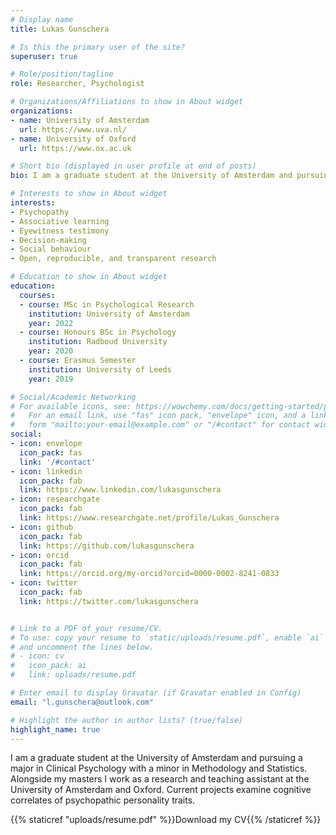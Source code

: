 ```yaml
---
# Display name
title: Lukas Gunschera

# Is this the primary user of the site?
superuser: true

# Role/position/tagline
role: Researcher, Psychologist

# Organizations/Affiliations to show in About widget
organizations:
- name: University of Amsterdam
  url: https://www.uva.nl/
- name: University of Oxford
  url: https://www.ox.ac.uk

# Short bio (displayed in user profile at end of posts)
bio: I am a graduate student at the University of Amsterdam and pursuing a major in Clinical Psychology with a minor in Methodology and Statistics. Alongside my masters I work as a research and teaching assistant at the University of Amsterdam and Oxford. Current projects examine cognitive correlates of psychopathic personality traits.

# Interests to show in About widget
interests:
- Psychopathy
- Associative learning
- Eyewitness testimony
- Decision-making
- Social behaviour
- Open, reproducible, and transparent research

# Education to show in About widget
education:
  courses:
  - course: MSc in Psychological Research
    institution: University of Amsterdam
    year: 2022
  - course: Honours BSc in Psychology
    institution: Radboud University
    year: 2020
  - course: Erasmus Semester
    institution: University of Leeds
    year: 2019

# Social/Academic Networking
# For available icons, see: https://wowchemy.com/docs/getting-started/page-builder/#icons
#   For an email link, use "fas" icon pack, "envelope" icon, and a link in the
#   form "mailto:your-email@example.com" or "/#contact" for contact widget.
social:
- icon: envelope
  icon_pack: fas
  link: '/#contact'
- icon: linkedin
  icon_pack: fab
  link: https://www.linkedin.com/lukasgunschera
- icon: researchgate
  icon_pack: fab
  link: https://www.researchgate.net/profile/Lukas_Gunschera
- icon: github
  icon_pack: fab
  link: https://github.com/lukasgunschera
- icon: orcid
  icon_pack: fab
  link: https://orcid.org/my-orcid?orcid=0000-0002-8241-0833
- icon: twitter
  icon_pack: fab
  link: https://twitter.com/lukasgunschera


# Link to a PDF of your resume/CV.
# To use: copy your resume to `static/uploads/resume.pdf`, enable `ai` icons in `params.toml`, 
# and uncomment the lines below.
# - icon: cv
#   icon_pack: ai
#   link: uploads/resume.pdf

# Enter email to display Gravatar (if Gravatar enabled in Config)
email: "l.gunschera@outlook.com"

# Highlight the author in author lists? (true/false)
highlight_name: true
---
```


I am a graduate student at the University of Amsterdam and pursuing a major in Clinical Psychology with a minor in Methodology and Statistics. Alongside my masters I work as a research and teaching assistant at the University of Amsterdam and Oxford. Current projects examine cognitive correlates of psychopathic personality traits.

{{% staticref "uploads/resume.pdf" %}}Download my CV{{% /staticref %}}